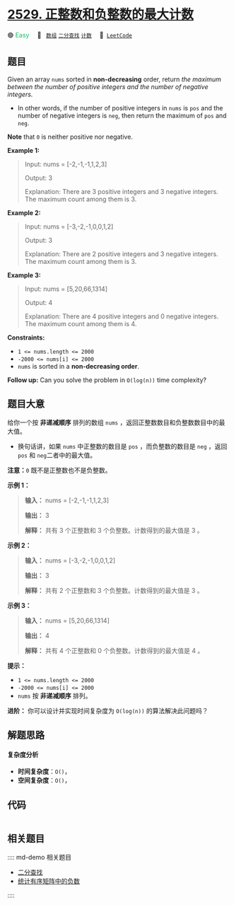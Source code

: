 # [2529. 正整数和负整数的最大计数](https://leetcode.com/problems/maximum-count-of-positive-integer-and-negative-integer)

🟢 <font color=#15bd66>Easy</font>&emsp; 🔖&ensp; [`数组`](/leetcode/outline/tag/array.md) [`二分查找`](/leetcode/outline/tag/binary-search.md) [`计数`](/leetcode/outline/tag/counting.md)&emsp; 🔗&ensp;[`LeetCode`](https://leetcode.com/problems/maximum-count-of-positive-integer-and-negative-integer)


## 题目

Given an array `nums` sorted in **non-decreasing** order, return _the maximum
between the number of positive integers and the number of negative integers._

  * In other words, if the number of positive integers in `nums` is `pos` and the number of negative integers is `neg`, then return the maximum of `pos` and `neg`.

**Note** that `0` is neither positive nor negative.



**Example 1:**

> Input: nums = [-2,-1,-1,1,2,3]
> 
> Output: 3
> 
> Explanation: There are 3 positive integers and 3 negative integers. The maximum count among them is 3.

**Example 2:**

> Input: nums = [-3,-2,-1,0,0,1,2]
> 
> Output: 3
> 
> Explanation: There are 2 positive integers and 3 negative integers. The maximum count among them is 3.

**Example 3:**

> Input: nums = [5,20,66,1314]
> 
> Output: 4
> 
> Explanation: There are 4 positive integers and 0 negative integers. The maximum count among them is 4.

**Constraints:**

  * `1 <= nums.length <= 2000`
  * `-2000 <= nums[i] <= 2000`
  * `nums` is sorted in a **non-decreasing order**.



**Follow up:** Can you solve the problem in `O(log(n))` time complexity?


## 题目大意

给你一个按 **非递减顺序** 排列的数组 `nums` ，返回正整数数目和负整数数目中的最大值。

  * 换句话讲，如果 `nums` 中正整数的数目是 `pos` ，而负整数的数目是 `neg` ，返回 `pos` 和 `neg`二者中的最大值。

**注意：**`0` 既不是正整数也不是负整数。



**示例 1：**

> 
> 
> 
> 
> 
> **输入：** nums = [-2,-1,-1,1,2,3]
> 
> **输出：** 3
> 
> **解释：** 共有 3 个正整数和 3 个负整数。计数得到的最大值是 3 。
> 
> 

**示例 2：**

> 
> 
> 
> 
> 
> **输入：** nums = [-3,-2,-1,0,0,1,2]
> 
> **输出：** 3
> 
> **解释：** 共有 2 个正整数和 3 个负整数。计数得到的最大值是 3 。
> 
> 

**示例 3：**

> 
> 
> 
> 
> 
> **输入：** nums = [5,20,66,1314]
> 
> **输出：** 4
> 
> **解释：** 共有 4 个正整数和 0 个负整数。计数得到的最大值是 4 。
> 
> 



**提示：**

  * `1 <= nums.length <= 2000`
  * `-2000 <= nums[i] <= 2000`
  * `nums` 按 **非递减顺序** 排列。



**进阶：** 你可以设计并实现时间复杂度为 `O(log(n))` 的算法解决此问题吗？


## 解题思路

#### 复杂度分析

- **时间复杂度**：`O()`，
- **空间复杂度**：`O()`，

## 代码

```javascript

```

## 相关题目

:::: md-demo 相关题目
- [二分查找](https://leetcode.com/problems/binary-search)
- [统计有序矩阵中的负数](https://leetcode.com/problems/count-negative-numbers-in-a-sorted-matrix)

::::

